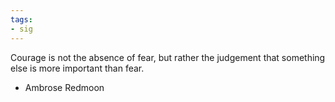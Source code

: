 ```yaml
---
tags:
- sig
---
```




Courage is not the absence of fear, but rather the judgement that something else is more important than fear. 

- Ambrose Redmoon